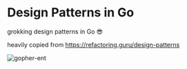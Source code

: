 # Design Patterns in Go
grokking design patterns in Go 😎

heavily copied from https://refactoring.guru/design-patterns

![gopher-ent](https://user-images.githubusercontent.com/37772279/227212719-dd1b6052-f752-452e-982d-ca86ad55e1a5.png)
